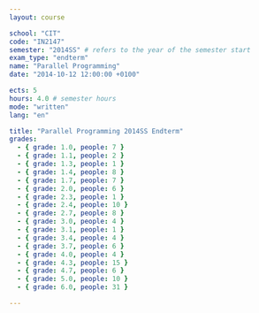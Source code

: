 ```yaml
---
layout: course

school: "CIT"
code: "IN2147"
semester: "2014SS" # refers to the year of the semester start
exam_type: "endterm"
name: "Parallel Programming"
date: "2014-10-12 12:00:00 +0100"

ects: 5
hours: 4.0 # semester hours
mode: "written"
lang: "en"

title: "Parallel Programming 2014SS Endterm"
grades:
  - { grade: 1.0, people: 7 }
  - { grade: 1.1, people: 2 }
  - { grade: 1.3, people: 1 }
  - { grade: 1.4, people: 8 }
  - { grade: 1.7, people: 7 }
  - { grade: 2.0, people: 6 }
  - { grade: 2.3, people: 1 }
  - { grade: 2.4, people: 10 }
  - { grade: 2.7, people: 8 }
  - { grade: 3.0, people: 4 }
  - { grade: 3.1, people: 1 }
  - { grade: 3.4, people: 4 }
  - { grade: 3.7, people: 6 }
  - { grade: 4.0, people: 4 }
  - { grade: 4.3, people: 15 }
  - { grade: 4.7, people: 6 }
  - { grade: 5.0, people: 10 }
  - { grade: 6.0, people: 31 }

---
```

